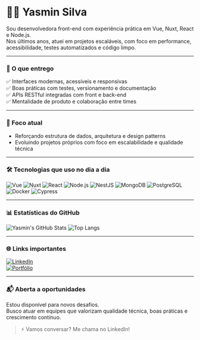 # 👩‍💻 Yasmin Silva

Sou desenvolvedora front-end com experiência prática em Vue, Nuxt, React e Node.js.  
Nos últimos anos, atuei em projetos escaláveis, com foco em performance, acessibilidade, testes automatizados e código limpo.

---

### 💼 O que entrego

✅ Interfaces modernas, acessíveis e responsivas  
✅ Boas práticas com testes, versionamento e documentação  
✅ APIs RESTful integradas com front e back-end  
✅ Mentalidade de produto e colaboração entre times

---

### 🎯 Foco atual

- Reforçando estrutura de dados, arquitetura e design patterns  
- Evoluindo projetos próprios com foco em escalabilidade e qualidade técnica  

---

### 🛠️ Tecnologias que uso no dia a dia

![Vue](https://img.shields.io/badge/-Vue-35495E?style=flat&logo=vue.js&logoColor=4FC08D)
![Nuxt](https://img.shields.io/badge/-Nuxt-00DC82?style=flat&logo=nuxt.js&logoColor=white)
![React](https://img.shields.io/badge/-React-20232A?style=flat&logo=react&logoColor=61DAFB)
![Node.js](https://img.shields.io/badge/-Node.js-339933?style=flat&logo=node.js&logoColor=white)
![NestJS](https://img.shields.io/badge/-Nest.js-E0234E?style=flat&logo=nestjs&logoColor=white)
![MongoDB](https://img.shields.io/badge/-MongoDB-47A248?style=flat&logo=mongodb&logoColor=white)
![PostgreSQL](https://img.shields.io/badge/-PostgreSQL-336791?style=flat&logo=postgresql&logoColor=white)
![Docker](https://img.shields.io/badge/-Docker-2496ED?style=flat&logo=docker&logoColor=white)
![Cypress](https://img.shields.io/badge/-Cypress-17202C?style=flat&logo=cypress&logoColor=white)

---
### 📊 Estatísticas do GitHub

![Yasmin's GitHub Stats](https://github-readme-stats.vercel.app/api?username=yasminxs3&show_icons=true&theme=tokyonight)
![Top Langs](https://github-readme-stats.vercel.app/api/top-langs/?username=yasminxs3&layout=compact&theme=tokyonight)


---
### 🌐 Links importantes

[![LinkedIn](https://img.shields.io/badge/-LinkedIn-0077B5?style=flat&logo=linkedin&logoColor=white)](https://www.linkedin.com/in/yasmin-silva-x)  
[![Portfólio](https://img.shields.io/badge/-Portfólio-000000?style=flat&logo=vercel&logoColor=white)](https://portfolio-yasminxs3s-projects.vercel.app/)

---

### 📬 Aberta a oportunidades

Estou disponível para novos desafios.  
Busco atuar em equipes que valorizam qualidade técnica, boas práticas e crescimento contínuo.

> ⚡ Vamos conversar? Me chama no LinkedIn!
